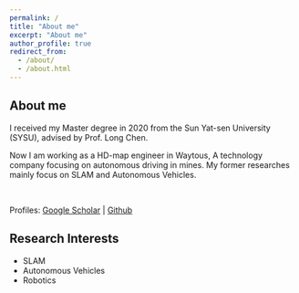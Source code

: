```yaml
---
permalink: /
title: "About me"
excerpt: "About me"
author_profile: true
redirect_from: 
  - /about/
  - /about.html
---
```

## About me

I received my Master degree in 2020 from the Sun Yat-sen University (SYSU), advised by Prof. Long Chen. 

Now I am working as a HD-map engineer in Waytous, A technology company focusing on autonomous driving in mines. My former researches mainly focus on SLAM and Autonomous Vehicles.

&nbsp;
    

Profiles: [Google Scholar](https://scholar.google.com/citations?hl=zh-CN&user=HEjanOwAAAAJ)  |  [Github](www.github.com/zhuyachen)
## Research Interests

- SLAM  
- Autonomous Vehicles  
- Robotics
